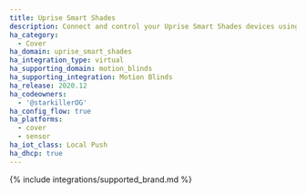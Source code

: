 ```yaml
---
title: Uprise Smart Shades
description: Connect and control your Uprise Smart Shades devices using the Motion Blinds integration
ha_category:
  - Cover
ha_domain: uprise_smart_shades
ha_integration_type: virtual
ha_supporting_domain: motion_blinds
ha_supporting_integration: Motion Blinds
ha_release: 2020.12
ha_codeowners:
  - '@starkillerOG'
ha_config_flow: true
ha_platforms:
  - cover
  - sensor
ha_iot_class: Local Push
ha_dhcp: true
---
```


{% include integrations/supported_brand.md %}
